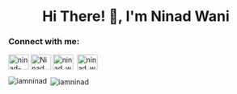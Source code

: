 <h1 align="center">Hi There! 👋, I'm Ninad Wani</h1>

<!--
**iamninad/iamninad** is a ✨ _special_ ✨ repository because its `README.md` (this file) appears on your GitHub profile.

Here are some ideas to get you started:

- 🔭 I’m currently working on ...
- 🌱 I’m currently learning ...
- 👯 I’m looking to collaborate on ...
- 🤔 I’m looking for help with ...
- 💬 Ask me about ...
- 📫 How to reach me: ...
- 😄 Pronouns: ...
- ⚡ Fun fact: ...
-->

<p align="left">
<h3 align="left">Connect with me:</h3>
<a href="https://in.linkedin.com/in/ninad-wani" target="blank"><img align="center" src="https://uxwing.com/wp-content/themes/uxwing/download/10-brands-and-social-media/linkedin-square-color.svg" alt="ninad-wani" height="30" width="40" /></a>
<a href="https://www.facebook.com/NinadWani" target="blank"><img align="center" src="https://uxwing.com/wp-content/themes/uxwing/download/10-brands-and-social-media/facebook-round-color.svg" alt="NinadWani" height="30" width="40" /></a>
<a href="https://www.instagram.com/ninad_wani/" target="blank"><img align="center" src="https://uxwing.com/wp-content/themes/uxwing/download/10-brands-and-social-media/instagram-color.svg" alt="ninad_wani" height="30" width="40" /></a>
&nbsp<a href="mailto:iamninad02@gmail.com" target="blank"><img align="center" src="https://uxwing.com/wp-content/themes/uxwing/download/10-brands-and-social-media/gmail.svg" alt="ninad_wani" height="30" width="40" /></a>
</p>

<p><img align="left" src="https://github-readme-stats.vercel.app/api/top-langs/?username=iamninad&layout=compact" alt="iamninad" />
&nbsp;<img align="center" src="https://github-readme-stats.vercel.app/api?username=iamninad&show_icons=true" alt="iamninad" /></p>
